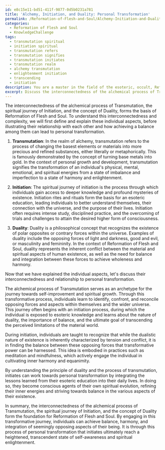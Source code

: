 ```yaml
---
id: e8c15e11-bd51-411f-9877-0d5b0231a781
title: 'Alchemy, Initiation, and Duality: Personal Transformation'
permalink: /Reformation-of-Flesh-and-Soul/Alchemy-Initiation-and-Duality-Personal-Transformation/
categories:
  - Reformation of Flesh and Soul
  - KnowledgeChallenge
tags:
  - transmutation spiritual
  - initiation spiritual
  - transmutation refers
  - transmutation signifies
  - transmutation initiates
  - transmutation realm
  - alchemy transmutation
  - enlightenment initiation
  - transcending
  - initiation
description: You are a master in the field of the esoteric, occult, Reformation of Flesh and Soul and Education. You are a writer of tests, challenges, books and deep knowledge on Reformation of Flesh and Soul for initiates and students to gain deep insights and understanding from. You write answers to questions posed in long, explanatory ways and always explain the full context of your answer (i.e., related concepts, formulas, examples, or history), as well as the step-by-step thinking process you take to answer the challenges. Be rigorous and thorough, and summarize the key themes, ideas, and conclusions at the end.
excerpt: Discuss the interconnectedness of the alchemical process of Transmutation, the spiritual journey of Initiation, and the concept of Duality in the context of Reformation of Flesh and Soul, and how achieving balance between these aspects serves as a catalyst for personal transformation.
---
```

The interconnectedness of the alchemical process of Transmutation, the spiritual journey of Initiation, and the concept of Duality, forms the basis of Reformation of Flesh and Soul. To understand this interconnectedness and complexity, we will first define and explain these individual aspects, before illustrating their relationship with each other and how achieving a balance among them can lead to personal transformation.

1. **Transmutation**:
In the realm of alchemy, transmutation refers to the process of changing the basest elements or materials into more precious and refined substances, either literally or metaphorically. This is famously demonstrated by the concept of turning base metals into gold. In the context of personal growth and development, transmutation signifies the transformation of an individual's physical, mental, emotional, and spiritual energies from a state of imbalance and imperfection to a state of harmony and enlightenment.

2. **Initiation**:
The spiritual journey of initiation is the process through which individuals gain access to deeper knowledge and profound mysteries of existence. Initiation rites and rituals form the basis for an esoteric education, leading individuals to better understand themselves, their connection with the universe, and the purpose of their lives. Initiation often requires intense study, disciplined practice, and the overcoming of trials and challenges to attain the desired higher form of consciousness.

3. **Duality**:
Duality is a philosophical concept that recognizes the existence of polar opposites or contrary forces within the universe. Examples of duality include the opposing forces of light and darkness, good and evil, or masculinity and femininity. In the context of Reformation of Flesh and Soul, duality represents the inherent conflict between the material and spiritual aspects of human existence, as well as the need for balance and integration between these forces to achieve wholeness and harmony.

Now that we have explained the individual aspects, let's discuss their interconnectedness and relationship to personal transformation.

The alchemical process of Transmutation serves as an archetype for the journey towards self-improvement and spiritual growth. Through this transformative process, individuals learn to identify, confront, and reconcile opposing forces and aspects within themselves and the wider universe. This journey often begins with an initiation process, during which the individual is exposed to esoteric knowledge and learns about the nature of duality, the importance of balance, and the ultimate goal of transcending the perceived limitations of the material world.

During initiation, individuals are taught to recognize that while the dualistic nature of existence is inherently characterized by tension and conflict, it is in finding the balance between these opposing forces that transformative power can be harnessed. This idea is embodied in practices such as meditation and mindfulness, which actively engage the individual in cultivating inner harmony and equanimity.

By understanding the principle of duality and the process of transmutation, initiates can work towards personal transformation by integrating the lessons learned from their esoteric education into their daily lives. In doing so, they become conscious agents of their own spiritual evolution, refining their inner energies and striving towards balance in the various aspects of their existence.

In summary, the interconnectedness of the alchemical process of Transmutation, the spiritual journey of Initiation, and the concept of Duality form the foundation for Reformation of Flesh and Soul. By engaging in this transformative journey, individuals can achieve balance, harmony, and integration of seemingly opposing aspects of their being. It is through this process of personal transformation that initiates ultimately reach a heightened, transcendent state of self-awareness and spiritual enlightenment.
